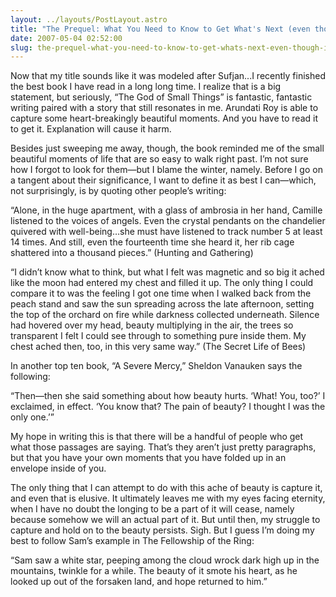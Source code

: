 ```yaml
---
layout: ../layouts/PostLayout.astro
title: "The Prequel: What You Need to Know to Get What's Next (even though I feel like I've covered this before)"
date: 2007-05-04 02:52:00
slug: the-prequel-what-you-need-to-know-to-get-whats-next-even-though-i-feel-like-ive-covered-this-before
---
```


Now that my title sounds like it was modeled after Sufjan...I recently finished the best book I have read in a long long time. I realize that is a big statement, but seriously, “The God of Small Things” is fantastic, fantastic writing paired with a story that still resonates in me. Arundati Roy is able to capture some heart-breakingly beautiful moments. And you have to read it to get it. Explanation will cause it harm.

Besides just sweeping me away, though, the book reminded me of the small beautiful moments of life that are so easy to walk right past. I’m not sure how I forgot to look for them—but I blame the winter, namely. Before I go on a tangent about their significance, I want to define it as best I can—which, not surprisingly, is by quoting other people’s writing:

“Alone, in the huge apartment, with a glass of ambrosia in her hand, Camille listened to the voices of angels. Even the crystal pendants on the chandelier quivered with well-being…she must have listened to track number 5 at least 14 times. And still, even the fourteenth time she heard it, her rib cage shattered into a thousand pieces.” (Hunting and Gathering)

“I didn’t know what to think, but what I felt was magnetic and so big it ached like the moon had entered my chest and filled it up. The only thing I could compare it to was the feeling I got one time when I walked back from the peach stand and saw the sun spreading across the late afternoon, setting the top of the orchard on fire while darkness collected underneath. Silence had hovered over my head, beauty multiplying in the air, the trees so transparent I felt I could see through to something pure inside them. My chest ached then, too, in this very same way.” (The Secret Life of Bees)

In another top ten book, “A Severe Mercy,” Sheldon Vanauken says the following:

“Then—then she said something about how beauty hurts. ‘What! You, too?’ I exclaimed, in effect. ‘You know that? The pain of beauty? I thought I was the only one.’”

My hope in writing this is that there will be a handful of people who get what those passages are saying. That’s they aren’t just pretty paragraphs, but that you have your own moments that you have folded up in an envelope inside of you.

The only thing that I can attempt to do with this ache of beauty is capture it, and even that is elusive. It ultimately leaves me with my eyes facing eternity, when I have no doubt the longing to be a part of it will cease, namely because somehow we will an actual part of it. But until then, my struggle to capture and hold on to the beauty persists. Sigh. But I guess I’m doing my best to follow Sam’s example in The Fellowship of the Ring:

“Sam saw a white star, peeping among the cloud wrock dark high up in the mountains, twinkle for a while. The beauty of it smote his heart, as he looked up out of the forsaken land, and hope returned to him.”
